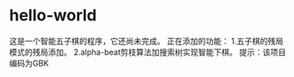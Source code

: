 # hello-world
这是一个智能五子棋的程序，它还尚未完成。
正在添加的功能：
1.五子棋的残局模式的残局添加。
2.alpha-beat剪枝算法加搜索树实现智能下棋。
提示：该项目编码为GBK
